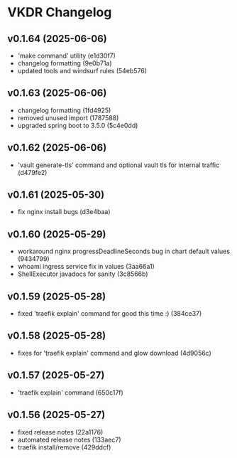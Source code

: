 # VKDR Changelog


## v0.1.64 (2025-06-06)
* 'make command' utility (e1d30f7)
* changelog formatting (9e0b71a)
* updated tools and windsurf rules (54eb576)
## v0.1.63 (2025-06-06)
* changelog formatting (1fd4925)
* removed unused import (1787588)
* upgraded spring boot to 3.5.0 (5c4e0dd)

## v0.1.62 (2025-06-06)
* 'vault generate-tls' command and optional vault tls for internal traffic (d479fe2)

## v0.1.61 (2025-05-30)
* fix nginx install bugs (d3e4baa)

## v0.1.60 (2025-05-29)
* workaround nginx progressDeadlineSeconds bug in chart default values (9434799)
* whoami ingress service fix in values (3aa66a1)
* ShellExecutor javadocs for sanity (3c8566b)

## v0.1.59 (2025-05-28)
* fixed 'traefik explain' command for good this time :) (384ce37)

## v0.1.58 (2025-05-28)
* fixes for 'traefik explain' command and glow download (4d9056c)

## v0.1.57 (2025-05-27)
* 'traefik explain' command (650c17f)

## v0.1.56 (2025-05-27)
* fixed release notes (22a1176)
* automated release notes (133aec7)
* traefik install/remove (429ddcf)

